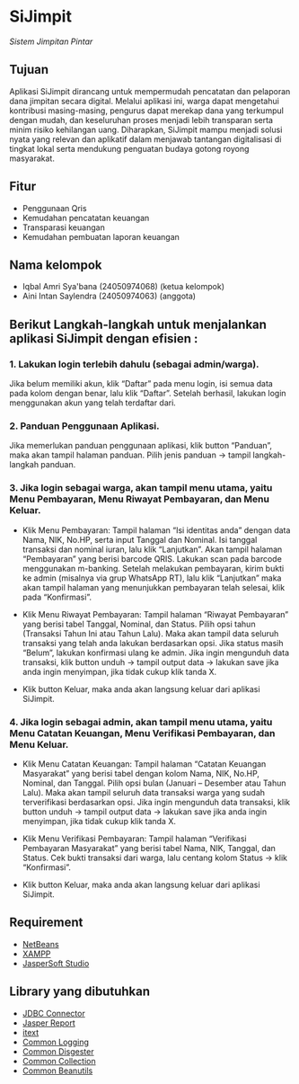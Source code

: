 # SiJimpit

_Sistem Jimpitan Pintar_

## Tujuan 
Aplikasi SiJimpit dirancang untuk mempermudah pencatatan dan pelaporan dana jimpitan secara digital. Melalui aplikasi ini, warga dapat mengetahui kontribusi masing-masing, pengurus dapat merekap dana yang terkumpul dengan mudah, dan keseluruhan proses menjadi lebih transparan serta minim risiko kehilangan uang. Diharapkan, SiJimpit mampu menjadi solusi nyata yang relevan dan aplikatif dalam menjawab tantangan digitalisasi di tingkat lokal serta mendukung penguatan budaya gotong royong masyarakat.

## Fitur

- Penggunaan Qris
- Kemudahan pencatatan keuangan
- Transparasi keuangan
- Kemudahan pembuatan laporan keuangan

## Nama kelompok 

- Iqbal Amri Sya'bana (24050974068) (ketua kelompok)
- Aini Intan Saylendra (24050974063) (anggota)

## Berikut Langkah-langkah untuk menjalankan aplikasi SiJimpit dengan efisien :

### 1. Lakukan login terlebih dahulu (sebagai admin/warga). 
Jika belum memiliki akun, klik “Daftar” pada menu login, isi semua data pada kolom dengan benar, lalu klik “Daftar”. Setelah berhasil, lakukan login menggunakan akun yang telah terdaftar dari.

### 2. Panduan Penggunaan Aplikasi.
Jika memerlukan panduan penggunaan aplikasi, klik button “Panduan”, maka akan tampil halaman panduan. Pilih jenis panduan → tampil langkah-langkah panduan.

### 3.	Jika login sebagai warga, akan tampil menu utama, yaitu Menu Pembayaran, Menu Riwayat Pembayaran, dan Menu Keluar.
- Klik Menu Pembayaran: Tampil halaman “Isi identitas anda” dengan data Nama, NIK, No.HP, serta input Tanggal dan Nominal. Isi tanggal transaksi dan nominal iuran, lalu klik “Lanjutkan”. Akan tampil halaman “Pembayaran” yang berisi barcode QRIS. Lakukan scan pada barcode menggunakan m-banking. Setelah melakukan pembayaran, kirim bukti ke admin (misalnya via grup WhatsApp RT), lalu klik “Lanjutkan” maka akan tampil halaman yang menunjukkan pembayaran telah selesai, klik pada “Konfirmasi”.

- Klik Menu Riwayat Pembayaran: Tampil halaman “Riwayat Pembayaran”  yang berisi tabel Tanggal, Nominal, dan Status. Pilih opsi tahun (Transaksi Tahun Ini atau Tahun Lalu). Maka akan tampil data seluruh transaksi yang telah anda lakukan berdasarkan opsi. Jika status masih “Belum”, lakukan konfirmasi ulang ke admin. Jika ingin mengunduh data transaksi, klik button unduh → tampil output data → lakukan save jika anda ingin menyimpan, jika tidak cukup klik tanda X.

- Klik button Keluar, maka anda akan langsung keluar dari aplikasi SiJimpit.

### 4.	Jika login sebagai admin, akan tampil menu utama, yaitu Menu Catatan Keuangan, Menu Verifikasi Pembayaran, dan Menu Keluar.
- Klik Menu Catatan Keuangan: Tampil halaman “Catatan Keuangan Masyarakat” yang berisi tabel dengan kolom Nama, NIK, No.HP, Nominal, dan Tanggal. Pilih opsi bulan (Januari – Desember atau Tahun Lalu). Maka akan tampil seluruh data transaksi warga yang sudah terverifikasi berdasarkan opsi. Jika ingin mengunduh data transaksi, klik button unduh → tampil output data → lakukan save jika anda ingin menyimpan, jika tidak cukup klik tanda X.

- Klik Menu Verifikasi Pembayaran: Tampil halaman “Verifikasi Pembayaran Masyarakat” yang berisi tabel Nama, NIK, Tanggal, dan Status. Cek bukti transaksi dari warga, lalu centang kolom Status → klik “Konfirmasi”.

- Klik button Keluar, maka anda akan langsung keluar dari aplikasi SiJimpit.


## Requirement

- [NetBeans](https://netbeans.apache.org/front/main/index.html)
- [XAMPP](https://www.apachefriends.org/)
- [JasperSoft Studio](https://drive.google.com/file/d/1QLRSvRbZD9dmrx1kOTGPO4_U9r2q7UXE/view)

## Library yang dibutuhkan
- [JDBC Connector](https://dev.mysql.com/downloads/connector/j/)
- [Jasper Report](https://drive.google.com/drive/folders/1-Fg3ian_AD6ArClLsAaPo3ZGkc1O6wLq?usp=drive_link)
- [itext](https://drive.google.com/drive/folders/1-Fg3ian_AD6ArClLsAaPo3ZGkc1O6wLq?usp=drive_link)
- [Common Logging](https://drive.google.com/drive/folders/1-Fg3ian_AD6ArClLsAaPo3ZGkc1O6wLq?usp=drive_link)
- [Common Disgester](https://drive.google.com/drive/folders/1-Fg3ian_AD6ArClLsAaPo3ZGkc1O6wLq?usp=drive_link)
- [Common Collection](https://drive.google.com/drive/folders/1-Fg3ian_AD6ArClLsAaPo3ZGkc1O6wLq?usp=drive_link)
- [Common Beanutils](https://drive.google.com/drive/folders/1-Fg3ian_AD6ArClLsAaPo3ZGkc1O6wLq?usp=drive_link)
